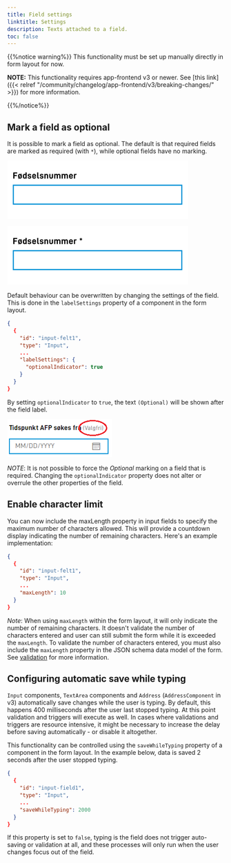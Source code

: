 ```yaml
---
title: Field settings
linktitle: Settings
description: Texts attached to a field.
toc: false
---
```


{{%notice warning%}}
This functionality must be set up manually directly in form layout for now.

**NOTE:** This functionality requires app-frontend v3 or newer. See [this link]({{< relref "/community/changelog/app-frontend/v3/breaking-changes/" >}})
for more information.

{{%/notice%}}

## Mark a field as optional

It is possible to mark a field as optional. The default is that required fields are marked as required (with `*`), while
optional fields have no marking.

![Optional default](optional-default.png "Default optional field (no marking).")

![Required default](required.png "Default required field (marked with *).")

Default behaviour can be overwritten by changing the settings of the field. This is done in the
`labelSettings` property of a component in the form layout.

```json
{
  {
    "id": "input-felt1",
    "type": "Input",
    ...
    "labelSettings": {
      "optionalIndicator": true
    }
  }
}
```

By setting `optionalIndicator` to `true`, the text `(Optional)` will be shown after the field label.

![Optional with marking](optional.png "Optional field with marking.")

_NOTE_: It is not possible to force the _Optional_ marking on a field that is required. Changing the
`optionalIndicator` property does not alter or overrule the other properties of the field.

## Enable character limit

You can now include the maxLength property in input fields to specify the maximum number of characters allowed. This will provide a countdown display indicating the number of remaining characters. Here's an example implementation:

```json
{
  {
    "id": "input-felt1",
    "type": "Input",
    ...
    "maxLength": 10
  }
}
```
_Note_: When using `maxLength` within the form layout, it will only indicate the number of remaining characters. It doesn't validate the number of characters entered and user can still submit the form while it is exceeded the `maxLength`. 
To validate the number of characters entered, you must also include the `maxLength` property in the JSON schema data model of the form. See [validation](/altinn-studio/v8/reference/logic/validation/) for more information.

## Configuring automatic save while typing

`Input` components, `TextArea` components and `Address` (`AddressComponent` in v3) automatically save changes while the user
is typing. By default, this happens 400 milliseconds after the user last stopped typing. At this point
validation and triggers will execute as well. In cases where validations and triggers are resource intensive, it
might be necessary to increase the delay before saving automatically - or disable it altogether.

This functionality can be controlled using the `saveWhileTyping` property of a component in the form layout. In the
example below, data is saved 2 seconds after the user stopped typing.

```json {hl_lines=[6]}
{
  {
    "id": "input-field1",
    "type": "Input",
    ...
    "saveWhileTyping": 2000
  }
}
```

If this property is set to `false`, typing is the field does not trigger auto-saving or validation at all,
and these processes will only run when the user changes focus out of the field.
